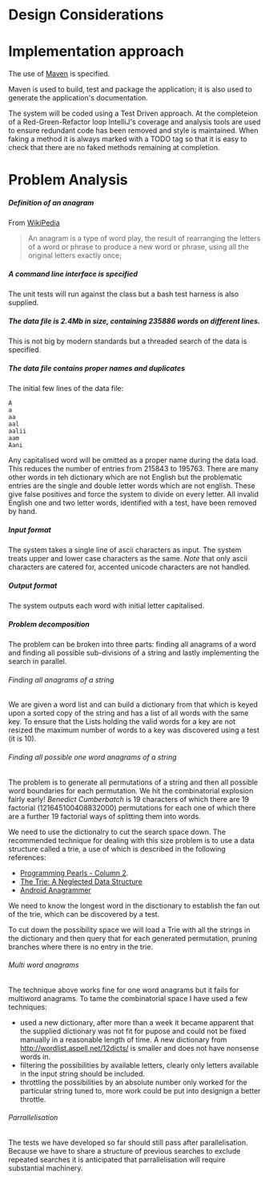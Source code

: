 # Design Considerations

# Implementation approach

The use of [Maven](http://maven.apache.org) is specified. 

Maven is used to build, test and package the application; 
it is also used to generate the application's documentation. 

The system will be coded using a Test Driven approach. 
At the completeion of a Red-Green-Refactor loop IntelliJ's coverage and analysis 
tools are used to ensure redundant code has been removed and style is maintained.
When faking a method it is always marked with a TODO tag so that it is easy to check 
that there are no faked methods remaining at completion.


# Problem Analysis

##### Definition of an anagram
 From [WikiPedia](https://en.wikipedia.org/wiki/Anagram)
> An anagram is a type of word play, the result of rearranging the letters of a word or phrase to produce a new word or phrase, using all the original letters exactly once;

##### A command line interface is specified
 The unit tests will run against the class but a bash test harness is also supplied.
 
##### The data file is 2.4Mb in size, containing 235886 words on different lines. 
 This is not big by modern standards but a threaded search of the data is specified. 

##### The data file contains proper names and duplicates
The initial few lines of the data file: 
```
A
a
aa
aal
aalii
aam
Aani
```
Any capitalised word will be omitted as a proper name during the data load.
This reduces the number of entries from 215843 to 195763.
There are many other words in teh dictionary which are not English 
but the problematic entries are the single and double letter words which are not english. 
These give false positives and force the system to divide on every letter. 
All invalid English one and two letter words, identified with a test, 
have been removed by hand.
 
##### Input format
 The system takes a single line of ascii characters as input. The system treats upper and 
lower case characters as the same.
*Note* that only ascii characters are catered for, accented unicode characters are not handled.

##### Output format 
 The system outputs each word with initial letter capitalised. 

##### Problem decomposition
 The problem can be broken into three parts: 
 finding all anagrams of a word and finding all possible sub-divisions of a string and 
 lastly implementing the search in parallel.  
 
###### Finding all anagrams of a string
 We are given a word list and can build a dictionary from that which is keyed upon a 
 sorted copy of the string and has a list of all words with the same key. 
 To ensure that the Lists holding the valid words for a key are not resized the maximum number of 
 words to a key was discovered using a test (it is 10).

###### Finding all possible one word anagrams of a string
 The problem is to generate all permutations of a string and then all possible word boundaries for each permutation. 
 We hit the combinatorial explosion fairly early! _Benedict Cumberbatch_ is 19 characters 
 of which there are 19 factorial (121645100408832000) permutations for each one of which 
 there are a further 19 factorial ways of splitting them into words. 

 We need to use the dictionalry to cut the search space down.
 The recommended technique for dealing with this size problem is to use a data structure 
 called a trie, a use of which is described in the following references: 
 
   - [Programming Pearls - Column 2](http://www.it.iitb.ac.in/~deepak/deepak/placement/Programming_pearls.pdf).
   - [The Trie: A Neglected Data Structure](http://www.toptal.com/java/the-trie-a-neglected-data-structure)
   - [Android Anagrammer](https://github.com/bconniff/Anagram)

 We need to know the longest word in the disctionary to establish the fan out of the trie, 
 which can be discovered by a test.
 
 To cut down the possibility space we will load a Trie with all the strings in the dictionary 
 and then query that for each generated permutation, pruning branches where there is no entry in 
 the trie. 
 

###### Multi word anagrams

The technique above works fine for one word anagrams but it fails for multiword anagrams. 
To tame the combinatorial space I have used a few techniques: 

  - used a new dictionary, after more than a week it became apparent that the supplied dictionary 
  was not fit for pupose and could not be fixed manually in  a reasonable length of time. A new dictionary from http://wordlist.aspell.net/12dicts/ is smaller and does not have nonsense words in.
  - filtering the possibilities by available letters, clearly only letters available in the input string should be included. 
  - throttling the possibilities by an absolute number only worked for the particular string tuned to, 
    more work could be put into designign a better throttle.
   
###### Parrallelisation
The tests we have developed so far should still pass after parallelisation.
Because we have to share a structure of previous searches to exclude repeated 
searches it is anticipated that parrallelisation will require substantial machinery. 

